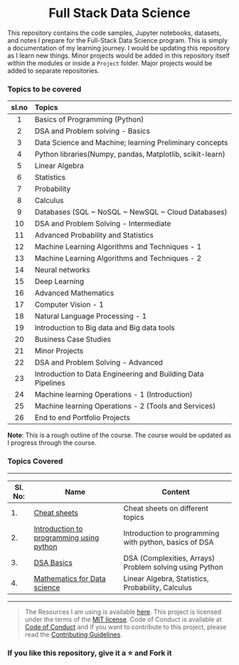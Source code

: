 <div align="center">

# Full Stack Data Science

</div>


This repository contains the code samples, Jupyter notebooks, datasets, and notes I prepare for the Full-Stack Data Science program. This is simply a documentation of my learning journey. I would be updating this repository as I learn new things. Minor projects would be added in this repository itself within the modules or inside a `Project` folder. Major projects would be added to separate repositories. 
 
### Topics to be covered

|sl.no|Topics|
|:---:|:---|
|1|Basics of Programming (Python)|
|2|DSA and Problem solving - Basics|
|3|Data Science and Machine; learning Preliminary concepts|
|4|Python libraries(Numpy, pandas, Matplotlib, scikit-learn)|
|5|Linear Algebra|
|6|Statistics|
|7|Probability|
|8|Calculus|
|9|Databases (SQL ~ NoSQL ~ NewSQL ~ Cloud Databases)|
|10|DSA and Problem Solving - Intermediate |
|11|Advanced Probability and Statistics|
|12|Machine Learning Algorithms and Techniques - 1 |
|13|Machine Learning Algorithms and Techniques - 2 |
|14|Neural networks |
|15|Deep Learning |
|16|Advanced Mathematics |
|17|Computer Vision - 1|
|18|Natural Language Processing - 1|
|19|Introduction to Big data and Big data tools|
|20|Business Case Studies|
|21|Minor Projects|
|22|DSA and Problem Solving - Advanced |
|23|Introduction to Data Engineering and Building Data Pipelines |
|24|Machine learning Operations - 1 (Introduction)|
|25|Machine learning Operations - 2 (Tools and Services)|
|26|End to end Portfolio Projects|



**Note**: This is a rough outline of the course. The course would be updated as I progress through the course. 
  
### Topics Covered 

---
|Sl. No:|Name|Content|
|------|----|-------|
|1. |[Cheat sheets](https://github.com/kannanjayachandran/Full-Stack-Data-Science/tree/main/0_CheatSheets)| Cheat sheets on different topics|
|2. |[Introduction to programming using python](https://github.com/kannanjayachandran/Data_Science---Machine_Learning/tree/main/Module1)| Introduction to programming with python, basics of DSA|
|3. |[DSA Basics](https://github.com/kannanjayachandran/Data_Science---Machine_Learning/tree/main/Module2)| DSA (Complexities, Arrays)  Problem solving using Python|
|4. |[Mathematics for Data science](https://github.com/kannanjayachandran/Full-Stack-Data-Science/tree/main/Module3%20~%20Mathematics%20for%20Data%20science)| Linear Algebra, Statistics, Probability, Calculus|

 ---

>The Resources I am using is available [here](/Resources.md). This project is licensed under the terms of the [MIT license](/LICENSE). Code of Conduct is available at [Code of Conduct](/CODE_OF_CONDUCT.md) and if you want to contribute to this project, please read the [Contributing Guidelines](/CONTRIBUTING.md).

### If you like this repository, give it a ⭐️ and Fork it
